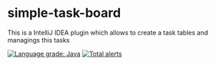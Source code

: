 # simple-task-board
This is a IntelliJ IDEA plugin which allows to create a task tables and managings this tasks

[![Language grade: Java](https://img.shields.io/lgtm/grade/java/g/ololx/simple-task-board.svg?logo=lgtm&logoWidth=18)](https://lgtm.com/projects/g/ololx/simple-task-board/context:java) [![Total alerts](https://img.shields.io/lgtm/alerts/g/ololx/simple-task-board.svg?logo=lgtm&logoWidth=18)](https://lgtm.com/projects/g/ololx/simple-task-board/alerts/)
